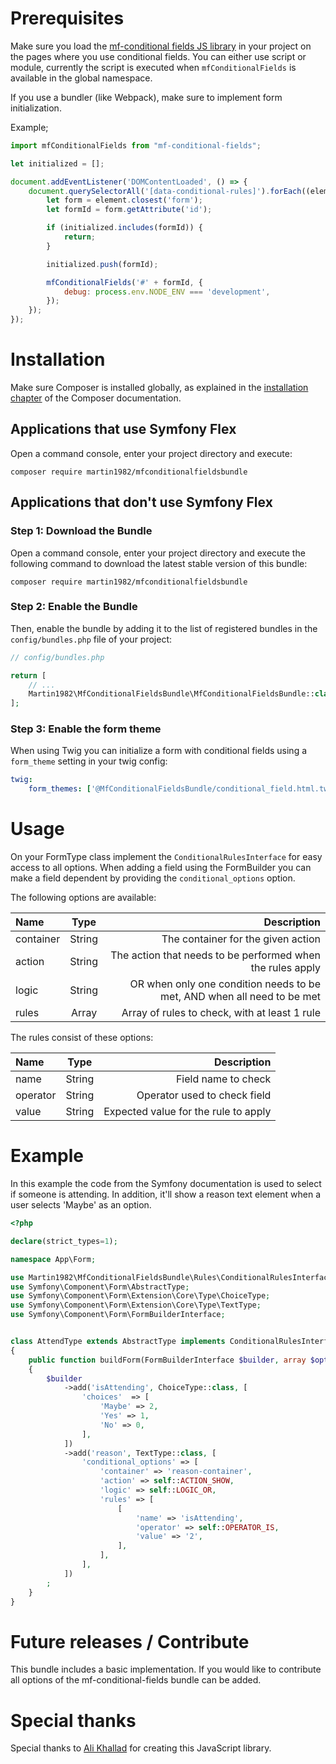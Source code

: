 Prerequisites
=============

Make sure you load the [mf-conditional fields JS library](https://github.com/bomsn/mf-conditional-fields) in your
project on the pages where you use conditional fields. You can either use script or module, currently
the script is executed when `mfConditionalFields` is available in the global namespace. 

If you use a bundler (like Webpack), make sure to implement form initialization.

Example;

```javascript
import mfConditionalFields from "mf-conditional-fields";

let initialized = [];

document.addEventListener('DOMContentLoaded', () => {
    document.querySelectorAll('[data-conditional-rules]').forEach((element) => {
        let form = element.closest('form');
        let formId = form.getAttribute('id');

        if (initialized.includes(formId)) {
            return;
        }

        initialized.push(formId);

        mfConditionalFields('#' + formId, {
            debug: process.env.NODE_ENV === 'development',
        });
    });
});
```

Installation
============

Make sure Composer is installed globally, as explained in the
[installation chapter](https://getcomposer.org/doc/00-intro.md)
of the Composer documentation.

Applications that use Symfony Flex
----------------------------------

Open a command console, enter your project directory and execute:

```console
composer require martin1982/mfconditionalfieldsbundle
```

Applications that don't use Symfony Flex
----------------------------------------

### Step 1: Download the Bundle

Open a command console, enter your project directory and execute the
following command to download the latest stable version of this bundle:

```console
composer require martin1982/mfconditionalfieldsbundle
```

### Step 2: Enable the Bundle

Then, enable the bundle by adding it to the list of registered bundles
in the `config/bundles.php` file of your project:

```php
// config/bundles.php

return [
    // ...
    Martin1982\MfConditionalFieldsBundle\MfConditionalFieldsBundle::class => ['all' => true],
];
```

### Step 3: Enable the form theme

When using Twig you can initialize a form with conditional fields using a `form_theme` setting in your twig config:

```yaml
twig:
    form_themes: ['@MfConditionalFieldsBundle/conditional_field.html.twig']
```

Usage
=====

On your FormType class implement the `ConditionalRulesInterface` for easy access to all options. When adding a field
using the FormBuilder you can make a field dependent by providing the `conditional_options` option.

The following options are available:

| Name      |  Type  |                                                             Description |
|:----------|:------:|------------------------------------------------------------------------:|
| container | String |                                      The container for the given action |
| action    | String |              The action that needs to be performed when the rules apply |
| logic     | String | OR when only one condition needs to be met, AND when all need to be met |
| rules     | Array  |                           Array of rules to check, with at least 1 rule |

The rules consist of these options:

| Name     |  Type  |                          Description |
|:---------|:------:|-------------------------------------:|
| name     | String |                  Field name to check |
| operator | String |         Operator used to check field |
| value    | String | Expected value for the rule to apply |

Example
=======

In this example the code from the Symfony documentation is used to select if someone is attending. In addition, it'll 
show a reason text element when a user selects 'Maybe' as an option.

```php
<?php

declare(strict_types=1);

namespace App\Form;

use Martin1982\MfConditionalFieldsBundle\Rules\ConditionalRulesInterface;
use Symfony\Component\Form\AbstractType;
use Symfony\Component\Form\Extension\Core\Type\ChoiceType;
use Symfony\Component\Form\Extension\Core\Type\TextType;
use Symfony\Component\Form\FormBuilderInterface;


class AttendType extends AbstractType implements ConditionalRulesInterface
{
    public function buildForm(FormBuilderInterface $builder, array $options): void
    {
        $builder
            ->add('isAttending', ChoiceType::class, [
                'choices'  => [
                    'Maybe' => 2,
                    'Yes' => 1,
                    'No' => 0,
                ],
            ])
            ->add('reason', TextType::class, [
                'conditional_options' => [
                    'container' => 'reason-container',
                    'action' => self::ACTION_SHOW,
                    'logic' => self::LOGIC_OR,
                    'rules' => [
                        [
                            'name' => 'isAttending',
                            'operator' => self::OPERATOR_IS,
                            'value' => '2',
                        ],
                    ],
                ],
            ])
        ;    
    }
}

```

Future releases / Contribute
============================

This bundle includes a basic implementation. If you would like to contribute all options of the mf-conditional-fields
bundle can be added.

Special thanks
==============

Special thanks to [Ali Khallad](https://github.com/bomsn) for creating this JavaScript library.